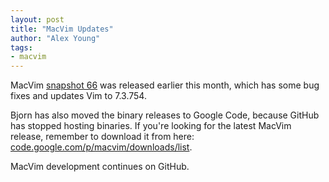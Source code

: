 ```yaml
---
layout: post
title: "MacVim Updates"
author: "Alex Young"
tags: 
- macvim
---
```


MacVim [snapshot 66](https://github.com/b4winckler/macvim/wiki/ChangeLog) was released earlier this month, which has some bug fixes and updates Vim to 7.3.754.

Bjorn has also moved the binary releases to Google Code, because GitHub has stopped hosting binaries.  If you're looking for the latest MacVim release, remember to download it from here: [code.google.com/p/macvim/downloads/list](http://code.google.com/p/macvim/downloads/list).

MacVim development continues on GitHub.
